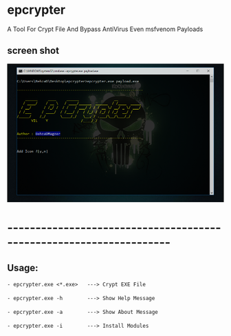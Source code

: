 # epcrypter
A Tool For Crypt File And Bypass AntiVirus Even msfvenom Payloads

## screen shot
![](https://github.com/BehzaDMagzer/epcrypter/blob/master/screenshot.png)

# -------------------------------------------------------------------

## Usage:

	- epcrypter.exe <*.exe>   ---> Crypt EXE File

	- epcrypter.exe -h        ---> Show Help Message

	- epcrypter.exe -a        ---> Show About Message
	 
	- epcrypter.exe -i        ---> Install Modules 

